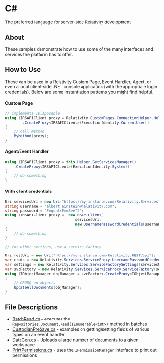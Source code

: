 # C#
The preferred language for server-side Relativity development

## About
These samples demonstrate how to use some of the many interfaces and services the platform has to offer. 

## How to Use
These can be used in a Relativity Custom Page, Event Handler, Agent, or even a local client-side .NET console application 
(with the appropriate login credentials). Below are some instantiation patterns you might find helpful.

#### Custom Page
```C#
// implements IDisposable
using (IRSAPIClient proxy = Relativity.CustomPages.ConnectionHelper.Helper().GetServicesManager()
        .CreateProxy<IRSAPIClient>(ExecutionIdentity.CurrentUser))
{
    // call method
    MyMethod(proxy);
}
```

#### Agent/Event Handler
```C#
using (IRSAPIClient proxy = this.Helper.GetServicesManager()
    .CreateProxy<IRSAPIClient>(ExecutionIdentity.System))
{
    // do something
}
```

#### With client credentials
```C#
Uri servicesUri = new Uri("https://my-instance.com/Relativity.Services");
string username = "albert.einstein@relativity.com";
string password = "EequalsEmmSee^2";
using (IRSAPIClient proxy =  new RSAPIClient(
                                servicesUri,
                                new UsernamePasswordCredentials(username, password))
{
    // do something
}

// for other services, use a service factory

Uri restUri = new Uri("https://my-instance.com/Relativity.REST/api");
var creds = new Relativity.Services.ServiceProxy.UsernamePasswordCredentials(username, password);
var settings = new Relativity.Services.ServiceFactorySettings(servicesUri, restUri, creds);
var svcFactory = new Relativity.Services.ServiceProxy.ServiceFactory(settings);
using (IObjectManager objManager = svcFactory.CreateProxy<IObjectManager>())
{
    // CRUDQ on objects
    UpdateAllDocuments(objManager);
}

```

## File Descriptions
* [BatchRead.cs](BatchRead.cs) - executes the `Repositories.Document.Read(IEnumerable<int>)` method in batches
* [CustodianPreSave.cs](CustodianPreSave.cs) - examples on getting/setting fields of various types on an event handler
* [DataGen.cs](DataGen.cs) - Uploads a large number of documents to a given workspace
* [PrintPermissions.cs](PrintPermissions.cs) - uses the `IPermissionManager` interface to print out permissions

